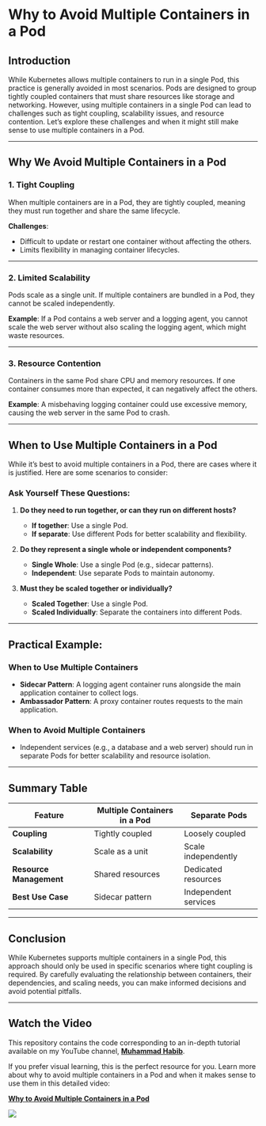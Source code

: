 # Why to Avoid Multiple Containers in a Pod  

## Introduction  

While Kubernetes allows multiple containers to run in a single Pod, this practice is generally avoided in most scenarios. Pods are designed to group tightly coupled containers that must share resources like storage and networking. However, using multiple containers in a single Pod can lead to challenges such as tight coupling, scalability issues, and resource contention. Let’s explore these challenges and when it might still make sense to use multiple containers in a Pod.  

---

## Why We Avoid Multiple Containers in a Pod  

### 1. **Tight Coupling**  
When multiple containers are in a Pod, they are tightly coupled, meaning they must run together and share the same lifecycle.  

**Challenges**:  
- Difficult to update or restart one container without affecting the others.  
- Limits flexibility in managing container lifecycles.  

---

### 2. **Limited Scalability**  
Pods scale as a single unit. If multiple containers are bundled in a Pod, they cannot be scaled independently.  

**Example**: If a Pod contains a web server and a logging agent, you cannot scale the web server without also scaling the logging agent, which might waste resources.  

---

### 3. **Resource Contention**  
Containers in the same Pod share CPU and memory resources. If one container consumes more than expected, it can negatively affect the others.  

**Example**: A misbehaving logging container could use excessive memory, causing the web server in the same Pod to crash.  

---

## When to Use Multiple Containers in a Pod  

While it’s best to avoid multiple containers in a Pod, there are cases where it is justified. Here are some scenarios to consider:  

### Ask Yourself These Questions:  

1. **Do they need to run together, or can they run on different hosts?**  
   - **If together**: Use a single Pod.  
   - **If separate**: Use different Pods for better scalability and flexibility.  

2. **Do they represent a single whole or independent components?**  
   - **Single Whole**: Use a single Pod (e.g., sidecar patterns).  
   - **Independent**: Use separate Pods to maintain autonomy.  

3. **Must they be scaled together or individually?**  
   - **Scaled Together**: Use a single Pod.  
   - **Scaled Individually**: Separate the containers into different Pods.  

---

## Practical Example:  

### When to Use Multiple Containers  
- **Sidecar Pattern**: A logging agent container runs alongside the main application container to collect logs.  
- **Ambassador Pattern**: A proxy container routes requests to the main application.  

### When to Avoid Multiple Containers  
- Independent services (e.g., a database and a web server) should run in separate Pods for better scalability and resource isolation.  

---

## Summary Table  

| Feature                     | Multiple Containers in a Pod   | Separate Pods                      |  
|-----------------------------|--------------------------------|------------------------------------|  
| **Coupling**                | Tightly coupled               | Loosely coupled                    |  
| **Scalability**             | Scale as a unit               | Scale independently                |  
| **Resource Management**     | Shared resources              | Dedicated resources                |  
| **Best Use Case**           | Sidecar pattern               | Independent services               |  

---

## Conclusion  

While Kubernetes supports multiple containers in a single Pod, this approach should only be used in specific scenarios where tight coupling is required. By carefully evaluating the relationship between containers, their dependencies, and scaling needs, you can make informed decisions and avoid potential pitfalls.  

---

## Watch the Video

This repository contains the code corresponding to an in-depth tutorial available on my YouTube channel, <a href="https://www.youtube.com/@muhammadhabib-urrehman/videos" target="_blank"><b>Muhammad Habib</b></a>.

If you prefer visual learning, this is the perfect resource for you. Learn more about why to avoid multiple containers in a Pod and when it makes sense to use them in this detailed video:  

[**Why to Avoid Multiple Containers in a Pod**](<https://youtu.be/CoxZG7RIsmU>)  

<a href="https://youtu.be/CoxZG7RIsmU" target="_blank"><img src="https://github.com/sujatagunale/EasyRead/assets/151519281/1736fca5-a031-4854-8c09-bc110e3bc16d" /></a> 

